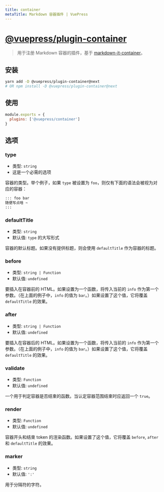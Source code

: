 ```yaml
---
title: container
metaTitle: Markdown 容器插件 | VuePress
---
```


# [@vuepress/plugin-container](https://github.com/vuejs/vuepress/tree/master/packages/@vuepress/plugin-container)

> 用于注册 Markdown 容器的插件，基于 [markdown-it-container](https://github.com/markdown-it/markdown-it-container)。<Badge text="1.0.0-alpha.41+"/>

## 安装

```bash
yarn add -D @vuepress/plugin-container@next
# OR npm install -D @vuepress/plugin-container@next
```

## 使用

```javascript
module.exports = {
  plugins: ['@vuepress/container'] 
}
```

## 选项

### type

- 类型: `string`
- 这是一个必需的选项

容器的类型。举个例子，如果 `type` 被设置为 `foo`，则仅有下面的语法会被视为对应的容器：

```md
::: foo bar
随便写点啥 ~
:::
```

### defaultTitle

- 类型: `string`
- 默认值: `type` 的大写形式

容器的默认标题。如果没有提供标题，则会使用 `defaultTitle` 作为容器的标题。

### before

- 类型: `string | Function`
- 默认值: `undefined`

要插入在容器前的 HTML。如果设置为一个函数，将传入当前的 `info` 作为第一个参数。（在上面的例子中，`info` 的值为 `bar`。）如果设置了这个值，它将覆盖 `defaultTitle` 的效果。

### after

- 类型: `string | Function`
- 默认值: `undefined`

要插入在容器后的 HTML。如果设置为一个函数，将传入当前的 `info` 作为第一个参数。（在上面的例子中，`info` 的值为 `bar`。）如果设置了这个值，它将覆盖 `defaultTitle` 的效果。

### validate

- 类型: `Function`
- 默认值: `undefined`

一个用于判定容器是否结束的函数。当认定容器范围结束时应返回一个 `true`。

### render

- 类型: `Function`
- 默认值: `undefined`

容器开头和结束 token 的渲染函数。如果设置了这个值，它将覆盖 `before`, `after` 和 `defaultTitle` 的效果。

### marker

- 类型: `string`
- 默认值: `':'`

用于分隔符的字符。
